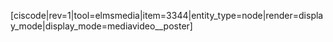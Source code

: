 <div style="float:right;margin:auto"><ebook-button title="Atom Sizes" link="https://genchem.science.psu.edu/04-1-atom-sizes"></ebook-button></div>



[ciscode|rev=1|tool=elmsmedia|item=3344|entity_type=node|render=display_mode|display_mode=mediavideo__poster]

